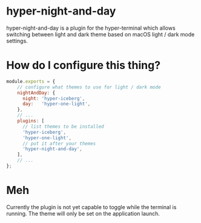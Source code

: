 # hyper-night-and-day
hyper-night-and-day is a plugin for the hyper-terminal which allows switching
between light and dark theme based on macOS light / dark mode settings.


# How do I configure this thing?
```javascript
module.exports = {
    // configure what themes to use for light / dark mode
    nightAndDay: {
      night: 'hyper-iceberg',
      day:   'hyper-one-light',
    },
    // ... 
    plugins: [
      // list themes to be installed
      'hyper-iceberg',
      'hyper-one-light',
      // put it after your themes
      'hyper-night-and-day',
    ],
    // ...
};
```

# Meh
Currently the plugin is not yet capable to toggle while the terminal
is running. The theme will only be set on the application launch.
